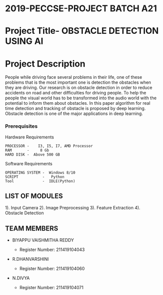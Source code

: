 # 2019-PECCSE-PROJECT BATCH A21

# Project Title- OBSTACLE DETECTION USING AI


# Project Description

People while driving face several problems in their life, one of these problems that is the most important one is detection the obstacles when they are driving. Our research is on obstacle detection in order to reduce accidents on road and other difficulties for driving people. To help the people the visual world has to be transformed into the audio world with the potential to inform them about obstacles. In this paper algorithm for real time detection and tracking of obstacle is proposed by deep learning. Obstacle detection is one of the major applications in deep learning. 


### Prerequisites


Hardware Requirements

```
PROCESSOR -    I3, I5, I7, AMD Processor
RAM       -     8 Gb
HARD DISK -  Above 500 GB
```

Software Requirements

```
OPERATING SYSTEM -  Windows 8/10
SCRIPT           -   Python 
Tool             -  IDLE(Python)
```
 
 
 ## LIST OF MODULES
 
 1). Input Camera
2). Image Preprocessing
3). Feature Extraction
4). Obstacle Detection

## TEAM MEMBERS

* BIYAPPU VAISHMITHA REDDY
  - Register Number: 211419104043

* R.DHANVARSHINI 
  - Register Number: 211419104060

* N.DIVYA 
  - Register Number: 211419104071


